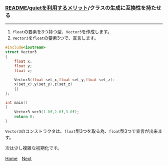 ### [README](../../README.md)/[quietを利用するメリット](merit_0_0.md)/クラスの生成に互換性を持たせる

***
1. `float`の要素を3つ持つ型、`Vector3`を作成します。
2. `Vector3`を`float`の要素3つで、宣言します。

``` C++
#include<iostream>
struct Vector3
{
    float x;
    float y;
    float z;

    Vector3(float set_x,float set_y,float set_z):
    x(set_x),y(set_y),z(set_z)
    {}
};

int main()
{
    Vector3 vec3(1.0f,2.0f,3.0f);
    return 0;
}
``` 
`Vector3`のコンストラクタは、`float`型3つを取る為、`float`型3つで宣言が出来ます。   

次は少し複雑な初期化です。

[Home](merit_0_0.md)　[Next](merit_1_2.md)　
